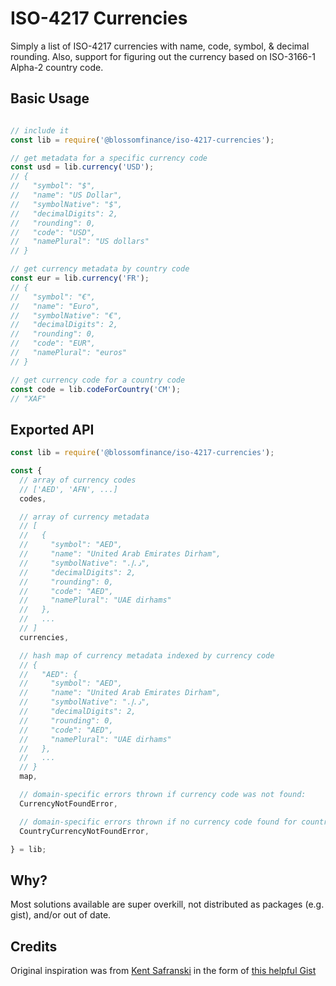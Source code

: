 # ISO-4217 Currencies

Simply a list of ISO-4217 currencies with name, code, symbol, &amp; decimal rounding. Also, support for figuring out the currency based on ISO-3166-1 Alpha-2 country code.


## Basic Usage

```JavaScript

// include it
const lib = require('@blossomfinance/iso-4217-currencies');

// get metadata for a specific currency code
const usd = lib.currency('USD');
// {
//   "symbol": "$",
//   "name": "US Dollar",
//   "symbolNative": "$",
//   "decimalDigits": 2,
//   "rounding": 0,
//   "code": "USD",
//   "namePlural": "US dollars"
// }

// get currency metadata by country code
const eur = lib.currency('FR');
// {
//   "symbol": "€",
//   "name": "Euro",
//   "symbolNative": "€",
//   "decimalDigits": 2,
//   "rounding": 0,
//   "code": "EUR",
//   "namePlural": "euros"
// }

// get currency code for a country code
const code = lib.codeForCountry('CM');
// "XAF"
```

## Exported API

```JavaScript
const lib = require('@blossomfinance/iso-4217-currencies');

const {
  // array of currency codes
  // ['AED', 'AFN', ...]
  codes,

  // array of currency metadata
  // [
  //   {
  //     "symbol": "AED",
  //     "name": "United Arab Emirates Dirham",
  //     "symbolNative": "د.إ.‏",
  //     "decimalDigits": 2,
  //     "rounding": 0,
  //     "code": "AED",
  //     "namePlural": "UAE dirhams"
  //   },
  //   ...
  // ]
  currencies,

  // hash map of currency metadata indexed by currency code
  // {
  //   "AED": {
  //     "symbol": "AED",
  //     "name": "United Arab Emirates Dirham",
  //     "symbolNative": "د.إ.‏",
  //     "decimalDigits": 2,
  //     "rounding": 0,
  //     "code": "AED",
  //     "namePlural": "UAE dirhams"
  //   },
  //   ...
  // }
  map,

  // domain-specific errors thrown if currency code was not found:
  CurrencyNotFoundError,

  // domain-specific errors thrown if no currency code found for country code:
  CountryCurrencyNotFoundError,

} = lib;
```


## Why?

Most solutions available are super overkill, not distributed as packages (e.g. gist), and/or out of date.

## Credits

Original inspiration was from [Kent Safranski](https://github.com/Fluidbyte) in the form of [this helpful Gist](https://gist.github.com/Fluidbyte/2973986)
